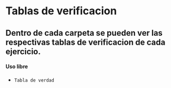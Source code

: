 # Tablas de verificacion

## Dentro de cada carpeta se pueden ver las respectivas tablas de verificacion de cada ejercicio.


#### Uso libre 

- `Tabla de verdad`

